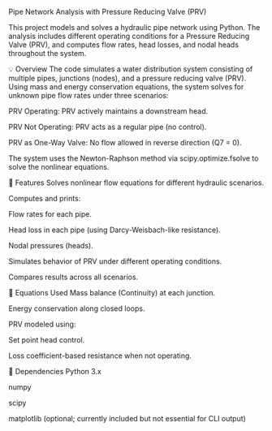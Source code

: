 Pipe Network Analysis with Pressure Reducing Valve (PRV)


This project models and solves a hydraulic pipe network using Python. The analysis includes different operating conditions for a Pressure Reducing Valve (PRV), and computes flow rates, head losses, and nodal heads throughout the system.

💡 Overview
The code simulates a water distribution system consisting of multiple pipes, junctions (nodes), and a pressure reducing valve (PRV). Using mass and energy conservation equations, the system solves for unknown pipe flow rates under three scenarios:

PRV Operating: PRV actively maintains a downstream head.

PRV Not Operating: PRV acts as a regular pipe (no control).

PRV as One-Way Valve: No flow allowed in reverse direction (Q7 = 0).

The system uses the Newton-Raphson method via scipy.optimize.fsolve to solve the nonlinear equations.

📐 Features
Solves nonlinear flow equations for different hydraulic scenarios.

Computes and prints:

Flow rates for each pipe.

Head loss in each pipe (using Darcy-Weisbach-like resistance).

Nodal pressures (heads).

Simulates behavior of PRV under different operating conditions.

Compares results across all scenarios.

🧮 Equations Used
Mass balance (Continuity) at each junction.

Energy conservation along closed loops.

PRV modeled using:

Set point head control.

Loss coefficient-based resistance when not operating.

🔧 Dependencies
Python 3.x

numpy

scipy

matplotlib (optional; currently included but not essential for CLI output)
